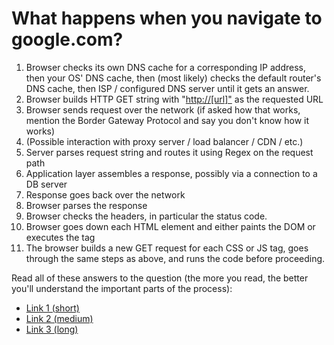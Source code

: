 # What happens when you navigate to google.com?

1. Browser checks its own DNS cache for a corresponding IP address, then your OS' DNS cache, then (most likely) checks the default router's DNS cache, then ISP / configured DNS server until it gets an answer.
2. Browser builds HTTP GET string with "[http://[url]"](http://[url]”) as the requested URL
3. Browser sends request over the network (if asked how that works, mention the Border Gateway Protocol and say you don't know how it works)
4. (Possible interaction with proxy server / load balancer / CDN / etc.)
5. Server parses request string and routes it using Regex on the request path
6. Application layer assembles a response, possibly via a connection to a DB server
7. Response goes back over the network
8. Browser parses the response
9. Browser checks the headers, in particular the status code.
10. Browser goes down each HTML element and either paints the DOM or executes the tag
11. The browser builds a new GET request for each CSS or JS tag, goes through the same steps as above, and runs the code before proceeding.

Read all of these answers to the question (the more you read, the better you'll understand the important parts of the process):

- [Link 1 (short)][quora scrape]
- [Link 2 (medium)][igoro]
- [Link 3 (long)][what happens repo]

[igoro]: http://igoro.com/archive/what-really-happens-when-you-navigate-to-a-url/comment-page-4/
[quora scrape]: https://jiangchengl.wordpress.com/2015/08/20/what-happens-when-you-type-www-example-com-in-the-browser-address-and-enter-press-button/
[what happens repo]: https://github.com/alex/what-happens-when
